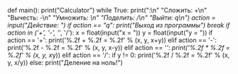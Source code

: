 
def main():
    print("Сalculator")
    while True:
        print(":\n"
              "Сложить: +\n"
              "Вычесть: -\n"
              "Умножить: *\n"
              "Поделить: /\n"
              "Выйти: q\n")
        action = input("Действие: ")
        if action == "q":
            print("Выход из программы")
            break
        if action in ('+', '-', '*', '/'):
            x = float(input("x = "))
            y = float(input("y = "))
            if action == '+':
                print('%.2f + %.2f = %.2f' % (x, y, x+y))
            elif action == '-':
                print('%.2f - %.2f = %.2f' % (x, y, x-y))
            elif action == '*':
                print('%.2f * %.2f = %.2f' % (x, y, x*y))
            elif action == '/':
                if y != 0:
                  print('%.2f / %.2f = %.2f' % (x, y, x/y))
                else: 
                    print("Деление на ноль!")
